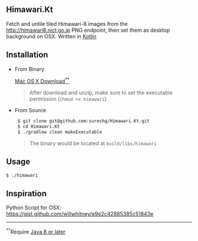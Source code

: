 Himawari.Kt
-----------

Fetch and untile tiled Himawari-8 images from the http://himawari8.nict.go.jp PNG endpoint,
then set them as desktop background on OSX. Written in [Kotlin](https://kotlinlang.org/)

Installation
------------

* From Binary

   [Mac OS X Download<sup>**</sup>](https://github.com/sureshg/Himawari.Kt/releases/latest)

   > After download and unzip, make sure to set the executable permission (`chmod +x himawari`)

* From Source

    ```bash
     $ git clone git@github.com:sureshg/Himawari.Kt.git
     $ cd Himawari.Kt
     $ ./gradlew clean makeExecutable
    ```
    > The binary would be located at `build/libs/himawari`

Usage
-----


```bash
$ ./himawari

```

Inspiration
-----------

Python Script for OSX: https://gist.github.com/willwhitney/e9e2c42885385c51843e

-------------
<sup>**</sup>Require [Java 8 or later](http://www.oracle.com/technetwork/java/javase/downloads/index.html)